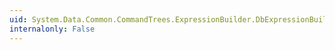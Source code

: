 ```yaml
---
uid: System.Data.Common.CommandTrees.ExpressionBuilder.DbExpressionBuilder.IsEmpty(System.Data.Common.CommandTrees.DbExpression)
internalonly: False
---
```

